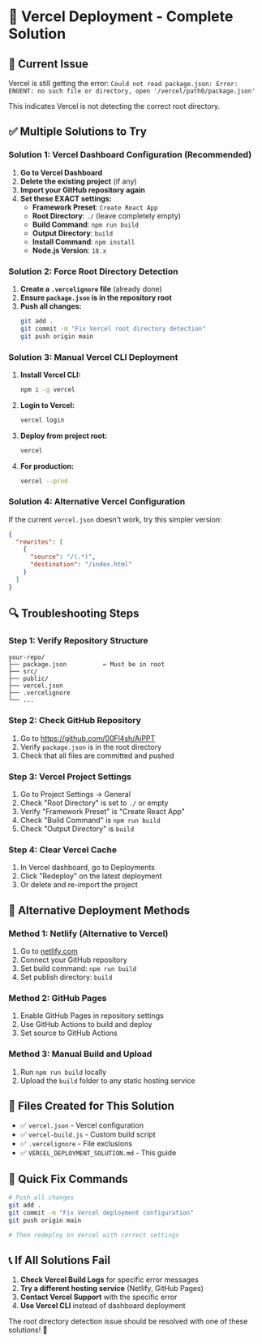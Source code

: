 # 🚀 Vercel Deployment - Complete Solution

## 🚨 Current Issue
Vercel is still getting the error: `Could not read package.json: Error: ENOENT: no such file or directory, open '/vercel/path0/package.json'`

This indicates Vercel is not detecting the correct root directory.

## ✅ Multiple Solutions to Try

### Solution 1: Vercel Dashboard Configuration (Recommended)

1. **Go to Vercel Dashboard**
2. **Delete the existing project** (if any)
3. **Import your GitHub repository again**
4. **Set these EXACT settings:**
   - **Framework Preset**: `Create React App`
   - **Root Directory**: `./` (leave completely empty)
   - **Build Command**: `npm run build`
   - **Output Directory**: `build`
   - **Install Command**: `npm install`
   - **Node.js Version**: `18.x`

### Solution 2: Force Root Directory Detection

1. **Create a `.vercelignore` file** (already done)
2. **Ensure `package.json` is in the repository root**
3. **Push all changes:**
   ```bash
   git add .
   git commit -m "Fix Vercel root directory detection"
   git push origin main
   ```

### Solution 3: Manual Vercel CLI Deployment

1. **Install Vercel CLI:**
   ```bash
   npm i -g vercel
   ```

2. **Login to Vercel:**
   ```bash
   vercel login
   ```

3. **Deploy from project root:**
   ```bash
   vercel
   ```

4. **For production:**
   ```bash
   vercel --prod
   ```

### Solution 4: Alternative Vercel Configuration

If the current `vercel.json` doesn't work, try this simpler version:

```json
{
  "rewrites": [
    {
      "source": "/(.*)",
      "destination": "/index.html"
    }
  ]
}
```

## 🔍 Troubleshooting Steps

### Step 1: Verify Repository Structure
```
your-repo/
├── package.json          ← Must be in root
├── src/
├── public/
├── vercel.json
├── .vercelignore
└── ...
```

### Step 2: Check GitHub Repository
1. Go to https://github.com/00Fl4sh/AiPPT
2. Verify `package.json` is in the root directory
3. Check that all files are committed and pushed

### Step 3: Vercel Project Settings
1. Go to Project Settings → General
2. Check "Root Directory" is set to `./` or empty
3. Verify "Framework Preset" is "Create React App"
4. Check "Build Command" is `npm run build`
5. Check "Output Directory" is `build`

### Step 4: Clear Vercel Cache
1. In Vercel dashboard, go to Deployments
2. Click "Redeploy" on the latest deployment
3. Or delete and re-import the project

## 🎯 Alternative Deployment Methods

### Method 1: Netlify (Alternative to Vercel)
1. Go to [netlify.com](https://netlify.com)
2. Connect your GitHub repository
3. Set build command: `npm run build`
4. Set publish directory: `build`

### Method 2: GitHub Pages
1. Enable GitHub Pages in repository settings
2. Use GitHub Actions to build and deploy
3. Set source to GitHub Actions

### Method 3: Manual Build and Upload
1. Run `npm run build` locally
2. Upload the `build` folder to any static hosting service

## 📁 Files Created for This Solution

- ✅ `vercel.json` - Vercel configuration
- ✅ `vercel-build.js` - Custom build script
- ✅ `.vercelignore` - File exclusions
- ✅ `VERCEL_DEPLOYMENT_SOLUTION.md` - This guide

## 🚀 Quick Fix Commands

```bash
# Push all changes
git add .
git commit -m "Fix Vercel deployment configuration"
git push origin main

# Then redeploy on Vercel with correct settings
```

## 📞 If All Solutions Fail

1. **Check Vercel Build Logs** for specific error messages
2. **Try a different hosting service** (Netlify, GitHub Pages)
3. **Contact Vercel Support** with the specific error
4. **Use Vercel CLI** instead of dashboard deployment

The root directory detection issue should be resolved with one of these solutions! 🎉
